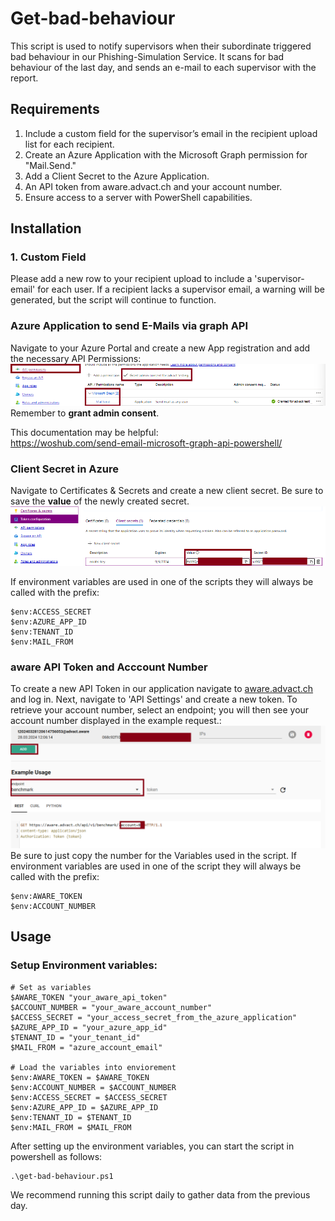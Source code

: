 # Get-bad-behaviour

This script is used to notify supervisors when their subordinate triggered bad behaviour in our Phishing-Simulation Service. It scans for bad behaviour of the last day, and sends an e-mail to each supervisor with the report.

## Requirements

1. Include a custom field for the supervisor’s email in the recipient upload list for each recipient.
2. Create an Azure Application with the Microsoft Graph permission for "Mail.Send."
3. Add a Client Secret to the Azure Application.
4. An API token from aware.advact.ch and your account number.
5. Ensure access to a server with PowerShell capabilities.

## Installation

### 1. Custom Field
Please add a new row to your recipient upload to include a 'supervisor-email' for each user. If a recipient lacks a supervisor email, a warning will be generated, but the script will continue to function.

### Azure Application to send E-Mails via graph API
Navigate to your Azure Portal and create a new App registration and add the necessary API Permissions:
![Azure_API_Permissions](../screenshots/azure_api_permissions.png)
Remember to **grant admin consent**.

This documentation may be helpful: <br>
https://woshub.com/send-email-microsoft-graph-api-powershell/


### Client Secret in Azure
Navigate to Certificates & Secrets and create a new client secret. Be sure to save the **value** of the newly created secret.
![Azure_API_Permissions](../screenshots/azure_client_secrets.png)

If environment variables are used in one of the scripts they will always be called with the prefix:
```
$env:ACCESS_SECRET
$env:AZURE_APP_ID
$env:TENANT_ID
$env:MAIL_FROM
```

### aware API Token and Acccount Number
To create a new API Token in our application navigate to [aware.advact.ch](https://aware.advact.ch/) and log in. Next, navigate to 'API Settings' and create a new token. To retrieve your account number, select an endpoint; you will then see your account number displayed in the example request.:
![aware_api_settings](../screenshots/aware_api.png)
Be sure to just copy the number for the Variables used in the script. If environment variables are used in one of the script they will always be called with the prefix:
```
$env:AWARE_TOKEN
$env:ACCOUNT_NUMBER
```

## Usage

### Setup Environment variables:
```
# Set as variables
$AWARE_TOKEN "your_aware_api_token"
$ACCOUNT_NUMBER = "your_aware_account_number"
$ACCESS_SECRET = "your_access_secret_from_the_azure_application"
$AZURE_APP_ID = "your_azure_app_id"
$TENANT_ID = "your_tenant_id"
$MAIL_FROM = "azure_account_email"

# Load the variables into enviorement
$env:AWARE_TOKEN = $AWARE_TOKEN
$env:ACCOUNT_NUMBER = $ACCOUNT_NUMBER
$env:ACCESS_SECRET = $ACCESS_SECRET
$env:AZURE_APP_ID = $AZURE_APP_ID
$env:TENANT_ID = $TENANT_ID
$env:MAIL_FROM = $MAIL_FROM
```
After setting up the environment variables, you can start the script in powershell as follows:
```
.\get-bad-behaviour.ps1
```
We recommend running this script daily to gather data from the previous day.
